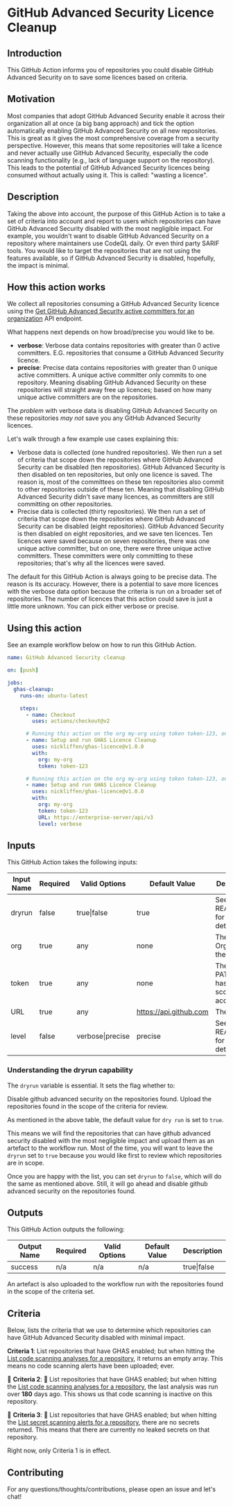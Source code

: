 # GitHub Advanced Security Licence Cleanup

## Introduction

This GitHub Action informs you of repositories you could disable GitHub Advanced Security on to save some licences based on criteria. 

## Motivation

Most companies that adopt GitHub Advanced Security enable it across their organization all at once (a big bang approach) and tick the option automatically enabling GitHub Advanced Security on all new repositories. This is great as it gives the most comprehensive coverage from a security perspective. However, this means that some repositories will take a licence and never actually use GitHub Advanced Security, especially the code scanning functionality (e.g., lack of language support on the repository). This leads to the potential of GitHub Advanced Security licences being consumed without actually using it. This is called: "wasting a licence". 

## Description

Taking the above into account, the purpose of this GitHub Action is to take a set of criteria into account and report to users which repositories can have GitHub Advanced Security disabled with the most negligible impact. For example, you wouldn't want to disable GitHub Advanced Security on a repository where maintainers use CodeQL daily. Or even third party SARIF tools. You would like to target the repositories that are not using the features available, so if GitHub Advanced Security is disabled, hopefully, the impact is minimal. 

## How this action works

We collect all repositories consuming a GitHub Advanced Security licence using the [Get GitHub Advanced Security active committers for an organization](https://docs.github.com/en/rest/reference/billing#get-github-advanced-security-active-committers-for-an-organization) API endpoint. 
 
What happens next depends on how broad/precise you would like to be. 

- **verbose**: Verbose data contains repositories with greater than 0 active committers. E.G. repositories that consume a GitHub Advanced Security licence. 
- **precise**: Precise data contains repositories with greater than 0 unique active committers. A unique active committer only commits to one repository. Meaning disabling GitHub Advanced Security on these repositories will straight away free up licences; based on how many unique active committers are on the repositories. 

The _problem_ with verbose data is disabling GitHub Advanced Security on these repositories _may not_ save you any GitHub Advanced Security licences. 

Let's walk through a few example use cases explaining this: 

- Verbose data is collected (one hundred repositories). We then run a set of criteria that scope down the repositories where GitHub Advanced Security can be disabled (ten repositories). GitHub Advanced Security is then disabled on ten repositories, but only one licence is saved. The reason is, most of the committees on these ten repositories also commit to other repositories outside of these ten. Meaning that disabling GitHub Advanced Security didn't save many licences, as committers are still committing on other repositories. 
- Precise data is collected (thirty repositories). We then run a set of criteria that scope down the repositories where GitHub Advanced Security can be disabled (eight repositories). GitHub Advanced Security is then disabled on eight repositories, and we save ten licences. Ten licences were saved because on seven repositories, there was one unique active committer, but on one, there were three unique active committers. These committers were only committing to these repositories; that's why all the licences were saved. 

The default for this GitHub Action is always going to be precise data. The reason is its accuracy. However, there is a potential to save more licences with the verbose data option because the criteria is run on a broader set of repositories. The number of licences that this action could save is just a little more unknown. You can pick either verbose or precise. 

## Using this action 

See an example workflow below on how to run this GitHub Action.

```yaml
name: GitHub Advanced Security cleanup

on: [push]

jobs:
  ghas-cleanup:
    runs-on: ubuntu-latest

    steps:
      - name: Checkout
        uses: actions/checkout@v2

      # Running this action on the org my-org using token token-123, only collecting precise data.
      - name: Setup and run GHAS Licence Cleanup
        uses: nickliffen/ghas-licence@v1.0.0
        with:
          org: my-org
          token: token-123

      # Running this action on the org my-org using token token-123, on the enterprise server URL https://enterprise-server/api/v3, collecting verbose data.
      - name: Setup and run GHAS Licence Cleanup
        uses: nickliffen/ghas-licence@v1.0.0
        with:
          org: my-org
          token: token-123
          URL: https://enterprise-server/api/v3
          level: verbose
```

## Inputs

This GitHub Action takes the following inputs:

| Input Name | Required | Valid Options     | Default Value          | Description                                    |
|------------|----------|-------------------|------------------------|------------------------------------------------|
| dryrun     | false    | true\|false       | true               | See README.md for more details                 |
| org        | true     | any               | none                   | The GitHub Org to run the script on            |
| token      | true     | any               | none                   | The GitHub PAT which has all repo scope access |
| URL        | true     | any               | https://api.github.com | The API URL                                    |
| level      | false    | verbose\|precise  | precise                | See README.md for more details                 |

### Understanding the dryrun capability 

The `dryrun` variable is essential. It sets the flag whether to:

Disable github advanced security on the repositories found.
Upload the repositories found in the scope of the criteria for review.

As mentioned in the above table, the default value for `dry run` is set to `true`. 

This means we will find the repositories that can have github advanced security disabled with the most negligible impact and upload them as an artefact to the workflow run. Most of the time, you will want to leave the `dryrun` set to `true` because you would like first to review which repositories are in scope. 

Once you are happy with the list, you can set `dryrun` to `false`, which will do the same as mentioned above. Still, it will go ahead and disable github advanced security on the repositories found. 

## Outputs

This GitHub Action outputs the following:

| Output Name | Required | Valid Options | Default Value | Description |
|-------------|----------|---------------|---------------|-------------|
| success     | n/a      | n/a           | n/a           | true\|false |


An artefact is also uploaded to the workflow run with the repositories found in the scope of the criteria set. 

## Criteria 

Below, lists the criteria that we use to determine which repositories can have GitHub Advanced Security disabled with minimal impact.

**Criteria 1**: List repositories that have GHAS enabled; but when hitting the [List code scanning analyses for a repository](https://docs.github.com/en/rest/reference/code-scanning#list-code-scanning-analyses-for-a-repository), it returns an empty array. This means no code scanning alerts have been uploaded; ever.

:construction: **Criteria 2**: :construction: List repositories that have GHAS enabled; but when hitting the [List code scanning analyses for a repository](https://docs.github.com/en/rest/reference/code-scanning#list-code-scanning-analyses-for-a-repository), the last analysis was run over **180** days ago. This shows us that code scanning is inactive on this repository. 

:construction: **Criteria 3**: :construction: List repositories that have GHAS enabled; but when hitting the [List secret scanning alerts for a repository](https://docs.github.com/en/rest/reference/secret-scanning#list-secret-scanning-alerts-for-a-repository), there are no secrets returned. This means that there are currently no leaked secrets on that repository.

Right now, only Criteria 1 is in effect.

## Contributing

For any questions/thoughts/contributions, please open an issue and let's chat!